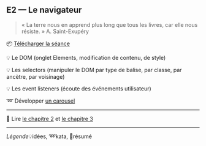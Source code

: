 ## E2 — Le navigateur
> « La terre nous en apprend plus long que tous les livres, car elle nous résiste. » A. Saint-Exupéry

:package: [Télécharger la séance](https://minhaskamal.github.io/DownGit/#/home?url=https://github.com/yamsellem/hetic.js/tree/master/E2)

:bulb: Le DOM (onglet Elements, modification de contenu, de style)

:bulb: Les selectors (manipuler le DOM par type de balise, par classe, par ancètre, par voisinage)

:bulb: Les event listeners (écoute des événements utilisateur)

:loop: Développer [un carousel](carousel.html)

---

:closed_book: Lire [le chapitre 2](https://goo.gl/QbZSn8#heading=h.4mzfbzxpf5lm) et [le chapitre 3](https://goo.gl/QbZSn8#heading=h.j64qridxx31m)

---

_Légende_:bulb:idées, :loop:kata, :closed_book:résumé
